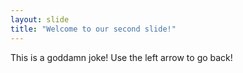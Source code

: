 ```yaml
---
layout: slide
title: "Welcome to our second slide!"
---
```

This is a goddamn joke!
Use the left arrow to go back!
